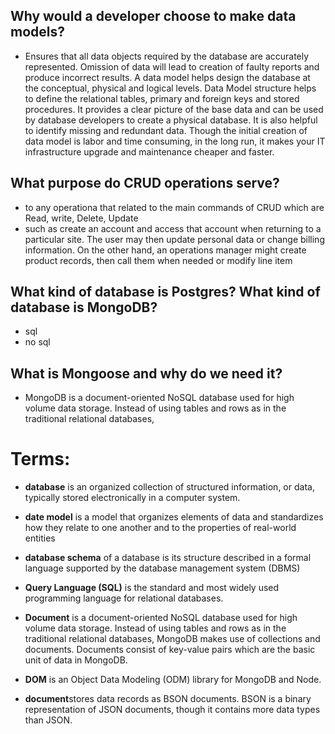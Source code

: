 
## Why would a developer choose to make data models?

  - Ensures that all data objects required by the database are accurately represented. Omission of data will lead to creation of faulty reports and produce incorrect results.
A data model helps design the database at the conceptual, physical and logical levels.
Data Model structure helps to define the relational tables, primary and foreign keys and stored procedures.
It provides a clear picture of the base data and can be used by database developers to create a physical database.
It is also helpful to identify missing and redundant data.
Though the initial creation of data model is labor and time consuming, in the long run, it makes your IT infrastructure upgrade and maintenance cheaper and faster.


## What purpose do CRUD operations serve?

  - to any operationa that related to the main commands of CRUD which are Read, write, Delete, Update
  - such as create an account and access that account when returning to a particular site. The user may then update personal data or change billing information. On the other hand, an operations manager might create product records, then call them when needed or modify line item


## What kind of database is Postgres? What kind of database is MongoDB?
  - sql
  - no sql

## What is Mongoose and why do we need it?
  - MongoDB is a document-oriented NoSQL database used for high volume data storage. Instead of using tables and rows as in the traditional relational databases,



# Terms:

* **database** is an organized collection of structured information, or data, typically stored electronically in a computer system.



 * **date model**  is a model that organizes elements of data and standardizes how they relate to one another and to the properties of real-world entities



* **database schema** of a database is its structure described in a formal language supported by the database management system (DBMS)




 * **Query Language (SQL)** is the standard and most widely used programming language for relational databases.





 * **Document** is a document-oriented NoSQL database used for high volume data storage. Instead of using tables and rows as in the traditional relational databases, MongoDB makes use of collections and documents. Documents consist of key-value pairs which are the basic unit of data in MongoDB.





 * **DOM** is an Object Data Modeling (ODM) library for MongoDB and Node.




 * **document**stores data records as BSON documents. BSON is a binary representation of JSON documents, though it contains more data types than JSON.

